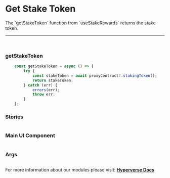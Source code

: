 # Get Stake Token

<p> The `getStakeToken` function from `useStakeRewards` returns the stake token. </p>

---

<br>

### getStakeToken

```jsx
	const getStakeToken = async () => {
		try {
			const stakeToken = await proxyContract?.stakingToken();
			return stakeToken;
		} catch (err) {
			errors(err);
			throw err;
		}
	};
```

### Stories

```jsx

```

### Main UI Component

```jsx

```

### Args

```jsx

```

For more information about our modules please visit: [**Hyperverse Docs**](docs.hyperverse.dev)
